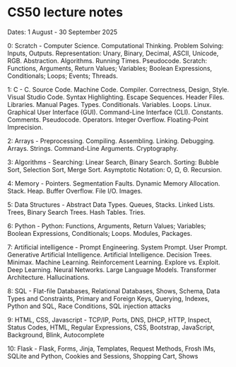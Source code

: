 # CS50 lecture notes

Dates: 1 August - 30 September 2025

0: Scratch - Computer Science. Computational Thinking. Problem Solving: Inputs, Outputs. Representation: Unary, Binary, Decimal, ASCII, Unicode, RGB. Abstraction. Algorithms. Running Times. Pseudocode. Scratch: Functions, Arguments, Return Values; Variables; Boolean Expressions, Conditionals; Loops; Events; Threads.

1: C - C. Source Code. Machine Code. Compiler. Correctness, Design, Style. Visual Studio Code. Syntax Highlighting. Escape Sequences. Header Files. Libraries. Manual Pages. Types. Conditionals. Variables. Loops. Linux. Graphical User Interface (GUI). Command-Line Interface (CLI). Constants. Comments. Pseudocode. Operators. Integer Overflow. Floating-Point Imprecision.

2: Arrays - Preprocessing. Compiling. Assembling. Linking. Debugging. Arrays. Strings. Command-Line Arguments. Cryptography.

3: Algorithms - Searching: Linear Search, Binary Search. Sorting: Bubble Sort, Selection Sort, Merge Sort. Asymptotic Notation: O, Ω, Θ. Recursion.

4: Memory - Pointers. Segmentation Faults. Dynamic Memory Allocation. Stack. Heap. Buffer Overflow. File I/O. Images.

5: Data Structures - Abstract Data Types. Queues, Stacks. Linked Lists. Trees, Binary Search Trees. Hash Tables. Tries.

6: Python - Python: Functions, Arguments, Return Values; Variables; Boolean Expressions, Conditionals; Loops. Modules, Packages.

7: Artificial intelligence - Prompt Engineering. System Prompt. User Prompt. Generative Artificial Intelligence. Artificial Intelligence. Decision Trees. Minimax. Machine Learning. Reinforcement Learning. Explore vs. Exploit. Deep Learning. Neural Networks. Large Language Models. Transformer Architecture. Hallucinations.

8: SQL - Flat-file Databases, Relational Databases, Shows, Schema, Data Types and Constraints, Primary and Foreign Keys, Querying, Indexes, Python and SQL, Race Conditions, SQL injection attacks

9: HTML, CSS, Javascript - TCP/IP, Ports, DNS, DHCP, HTTP, Inspect, Status Codes, HTML, Regular Expressions, CSS, Bootstrap, JavaScript, Background, Blink, Autocomplete

10: Flask - Flask, Forms, Jinja, Templates, Request Methods, Frosh IMs, SQLite and Python, Cookies and Sessions, Shopping Cart, Shows
